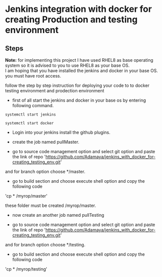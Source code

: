 # Jenkins integration with docker for creating Production and testing environment

## Steps
**Note:** for implementing this project I have used RHEL8 as base operating system so it is advised to you to use RHEL8 as your base OS. \
I am hoping that you have installed the jenkins and docker in your base OS. you must have root access.

follow the step by step instruction for deploying your code to to docker testing environment and prodection environment

- first of all start the jenkins and docker in your base os by entering following command.

`systemctl start jenkins`

`systemctl start docker`

- Login into your jenkins install the github plugins.

- create the job named pullMaster.

- go to source code management option and select git option and paste the link of repo 'https://github.com/Adamaya/jenkins_with_docker_for-creating_testing_env.git'

and for branch option choose */master.

- go to build section and choose execute shell option and copy the following code

'cp * /myrop/master'

these folder must be created /myrop/master.
- now create an another job named pullTesting

- go to source code management option and select git option and paste the link of repo 'https://github.com/Adamaya/jenkins_with_docker_for-creating_testing_env.git'

and for branch option choose */testing.

- go to build section and choose execute shell option and copy the following code

'cp * /myrop/testing'

